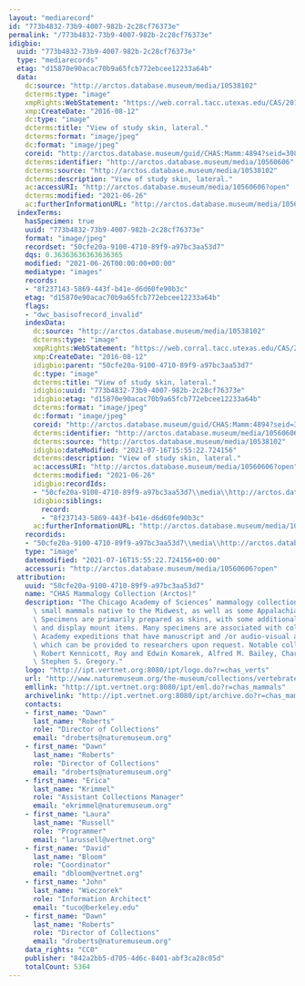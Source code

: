 ```yaml
---
layout: "mediarecord"
id: "773b4832-73b9-4007-982b-2c28cf76373e"
permalink: "/773b4832-73b9-4007-982b-2c28cf76373e"
idigbio:
  uuid: "773b4832-73b9-4007-982b-2c28cf76373e"
  type: "mediarecords"
  etag: "d15870e90acac70b9a65fcb772ebcee12233a64b"
  data:
    dc:source: "http://arctos.database.museum/media/10538102"
    dcterms:type: "image"
    xmpRights:WebStatement: "https://web.corral.tacc.utexas.edu/CAS/20161218-05/jpg/chas_mamm_4894.4.jpg"
    xmp:CreateDate: "2016-08-12"
    dc:type: "image"
    dcterms:title: "View of study skin, lateral."
    dcterms:format: "image/jpeg"
    dc:format: "image/jpeg"
    coreid: "http://arctos.database.museum/guid/CHAS:Mamm:4894?seid=3088083"
    dcterms:identifier: "http://arctos.database.museum/media/10560606"
    dcterms:source: "http://arctos.database.museum/media/10538102"
    dcterms:description: "View of study skin, lateral."
    ac:accessURI: "http://arctos.database.museum/media/10560606?open"
    dcterms:modified: "2021-06-26"
    ac:furtherInformationURL: "http://arctos.database.museum/media/10560606"
  indexTerms:
    hasSpecimen: true
    uuid: "773b4832-73b9-4007-982b-2c28cf76373e"
    format: "image/jpeg"
    recordset: "50cfe20a-9100-4710-89f9-a97bc3aa53d7"
    dqs: 0.36363636363636365
    modified: "2021-06-26T00:00:00+00:00"
    mediatype: "images"
    records:
    - "8f237143-5869-443f-b41e-d6d60fe90b3c"
    etag: "d15870e90acac70b9a65fcb772ebcee12233a64b"
    flags:
    - "dwc_basisofrecord_invalid"
    indexData:
      dc:source: "http://arctos.database.museum/media/10538102"
      dcterms:type: "image"
      xmpRights:WebStatement: "https://web.corral.tacc.utexas.edu/CAS/20161218-05/jpg/chas_mamm_4894.4.jpg"
      xmp:CreateDate: "2016-08-12"
      idigbio:parent: "50cfe20a-9100-4710-89f9-a97bc3aa53d7"
      dc:type: "image"
      dcterms:title: "View of study skin, lateral."
      idigbio:uuid: "773b4832-73b9-4007-982b-2c28cf76373e"
      idigbio:etag: "d15870e90acac70b9a65fcb772ebcee12233a64b"
      dcterms:format: "image/jpeg"
      dc:format: "image/jpeg"
      coreid: "http://arctos.database.museum/guid/CHAS:Mamm:4894?seid=3088083"
      dcterms:identifier: "http://arctos.database.museum/media/10560606"
      dcterms:source: "http://arctos.database.museum/media/10538102"
      idigbio:dateModified: "2021-07-16T15:55:22.724156"
      dcterms:description: "View of study skin, lateral."
      ac:accessURI: "http://arctos.database.museum/media/10560606?open"
      dcterms:modified: "2021-06-26"
      idigbio:recordIds:
      - "50cfe20a-9100-4710-89f9-a97bc3aa53d7\\media\\http://arctos.database.museum/media/10560606"
      idigbio:siblings:
        record:
        - "8f237143-5869-443f-b41e-d6d60fe90b3c"
      ac:furtherInformationURL: "http://arctos.database.museum/media/10560606"
    recordids:
    - "50cfe20a-9100-4710-89f9-a97bc3aa53d7\\media\\http://arctos.database.museum/media/10560606"
    type: "image"
    datemodified: "2021-07-16T15:55:22.724156+00:00"
    accessuri: "http://arctos.database.museum/media/10560606?open"
  attribution:
    uuid: "50cfe20a-9100-4710-89f9-a97bc3aa53d7"
    name: "CHAS Mammalogy Collection (Arctos)"
    description: "The Chicago Academy of Sciences’ mammalogy collection contains mostly\
      \ small mammals native to the Midwest, as well as some Appalachian species.\
      \ Specimens are primarily prepared as skins, with some additional osteological\
      \ and display mount items. Many specimens are associated with collectors or\
      \ Academy expeditions that have manuscript and /or audio-visual archival material,\
      \ which can be provided to researchers upon request. Notable collectors include\
      \ Robert Kennicott, Roy and Edwin Komarek, Alfred M. Bailey, Charles D. Brower,\
      \ Stephen S. Gregory."
    logo: "http://ipt.vertnet.org:8080/ipt/logo.do?r=chas_verts"
    url: "http://www.naturemuseum.org/the-museum/collections/vertebrates"
    emllink: "http://ipt.vertnet.org:8080/ipt/eml.do?r=chas_mammals"
    archivelink: "http://ipt.vertnet.org:8080/ipt/archive.do?r=chas_mammals"
    contacts:
    - first_name: "Dawn"
      last_name: "Roberts"
      role: "Director of Collections"
      email: "droberts@naturemuseum.org"
    - first_name: "Dawn"
      last_name: "Roberts"
      role: "Director of Collections"
      email: "droberts@naturemuseum.org"
    - first_name: "Erica"
      last_name: "Krimmel"
      role: "Assistant Collections Manager"
      email: "ekrimmel@naturemuseum.org"
    - first_name: "Laura"
      last_name: "Russell"
      role: "Programmer"
      email: "larussell@vertnet.org"
    - first_name: "David"
      last_name: "Bloom"
      role: "Coordinator"
      email: "dbloom@vertnet.org"
    - first_name: "John"
      last_name: "Wieczorek"
      role: "Information Architect"
      email: "tuco@berkeley.edu"
    - first_name: "Dawn"
      last_name: "Roberts"
      role: "Director of Collections"
      email: "droberts@naturemuseum.org"
    data_rights: "CC0"
    publisher: "842a2bb5-d705-4d6c-8401-abf3ca28c05d"
    totalCount: 5364
---
```

